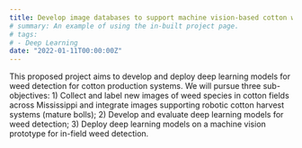 ```yaml
---
title: Develop image databases to support machine vision-based cotton weed control and harvest and deploy deep learning models for weed detection towards precision weed control (Cotton Inc., Cary, NC)
# summary: An example of using the in-built project page.
# tags:
# - Deep Learning
date: "2022-01-11T00:00:00Z"
---
```

This proposed project aims to develop and deploy deep learning models for weed detection for cotton production systems. We will pursue three sub-objectives: 1) Collect and label new images of weed species in cotton fields across Mississippi and integrate images supporting robotic cotton harvest systems (mature bolls); 2) Develop and evaluate deep learning models for weed detection; 3) Deploy deep learning models on a machine vision prototype for in-field weed detection. 
